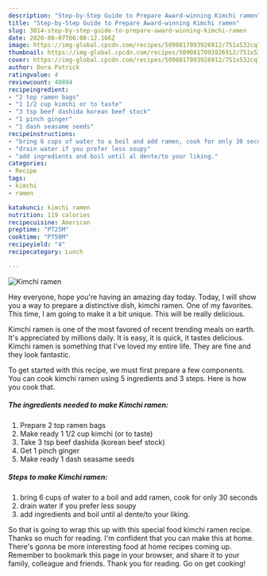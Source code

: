 ```yaml
---
description: "Step-by-Step Guide to Prepare Award-winning Kimchi ramen"
title: "Step-by-Step Guide to Prepare Award-winning Kimchi ramen"
slug: 3014-step-by-step-guide-to-prepare-award-winning-kimchi-ramen
date: 2020-08-07T06:00:12.166Z
image: https://img-global.cpcdn.com/recipes/5090817093926912/751x532cq70/kimchi-ramen-recipe-main-photo.jpg
thumbnail: https://img-global.cpcdn.com/recipes/5090817093926912/751x532cq70/kimchi-ramen-recipe-main-photo.jpg
cover: https://img-global.cpcdn.com/recipes/5090817093926912/751x532cq70/kimchi-ramen-recipe-main-photo.jpg
author: Dora Patrick
ratingvalue: 4
reviewcount: 40894
recipeingredient:
- "2 top ramen bags"
- "1 1/2 cup kimchi or to taste"
- "3 tsp beef dashida korean beef stock"
- "1 pinch ginger"
- "1 dash seasame seeds"
recipeinstructions:
- "bring 6 cups of water to a boil and add ramen, cook for only 30 seconds"
- "drain water if you prefer less soupy"
- "add ingredients and boil until al dente/to your liking."
categories:
- Recipe
tags:
- kimchi
- ramen

katakunci: kimchi ramen 
nutrition: 119 calories
recipecuisine: American
preptime: "PT25M"
cooktime: "PT50M"
recipeyield: "4"
recipecategory: Lunch

---
```



![Kimchi ramen](https://img-global.cpcdn.com/recipes/5090817093926912/751x532cq70/kimchi-ramen-recipe-main-photo.jpg)

Hey everyone, hope you're having an amazing day today. Today, I will show you a way to prepare a distinctive dish, kimchi ramen. One of my favorites. This time, I am going to make it a bit unique. This will be really delicious.

Kimchi ramen is one of the most favored of recent trending meals on earth. It's appreciated by millions daily. It is easy, it is quick, it tastes delicious. Kimchi ramen is something that I've loved my entire life. They are fine and they look fantastic.




To get started with this recipe, we must first prepare a few components. You can cook kimchi ramen using 5 ingredients and 3 steps. Here is how you cook that.

<!--inarticleads1-->

##### The ingredients needed to make Kimchi ramen:

1. Prepare 2 top ramen bags
1. Make ready 1 1/2 cup kimchi (or to taste)
1. Take 3 tsp beef dashida (korean beef stock)
1. Get 1 pinch ginger
1. Make ready 1 dash seasame seeds




<!--inarticleads2-->

##### Steps to make Kimchi ramen:

1. bring 6 cups of water to a boil and add ramen, cook for only 30 seconds
1. drain water if you prefer less soupy
1. add ingredients and boil until al dente/to your liking.




So that is going to wrap this up with this special food kimchi ramen recipe. Thanks so much for reading. I'm confident that you can make this at home. There's gonna be more interesting food at home recipes coming up. Remember to bookmark this page in your browser, and share it to your family, colleague and friends. Thank you for reading. Go on get cooking!
